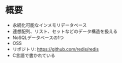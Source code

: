 # 概要
- 永続化可能なインメモリデータベース
- 連想配列、リスト、セットなどのデータ構造を扱える
- NoSQLデータベースの1つ
- OSS
- リポジトリ: https://github.com/redis/redis
- C言語で書かれている